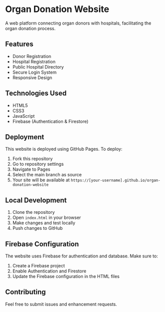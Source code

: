 # Organ Donation Website

A web platform connecting organ donors with hospitals, facilitating the organ donation process.

## Features

- Donor Registration
- Hospital Registration
- Public Hospital Directory
- Secure Login System
- Responsive Design

## Technologies Used

- HTML5
- CSS3
- JavaScript
- Firebase (Authentication & Firestore)

## Deployment

This website is deployed using GitHub Pages. To deploy:

1. Fork this repository
2. Go to repository settings
3. Navigate to Pages
4. Select the main branch as source
5. Your site will be available at `https://[your-username].github.io/organ-donation-website`

## Local Development

1. Clone the repository
2. Open `index.html` in your browser
3. Make changes and test locally
4. Push changes to GitHub

## Firebase Configuration

The website uses Firebase for authentication and database. Make sure to:

1. Create a Firebase project
2. Enable Authentication and Firestore
3. Update the Firebase configuration in the HTML files

## Contributing

Feel free to submit issues and enhancement requests. 